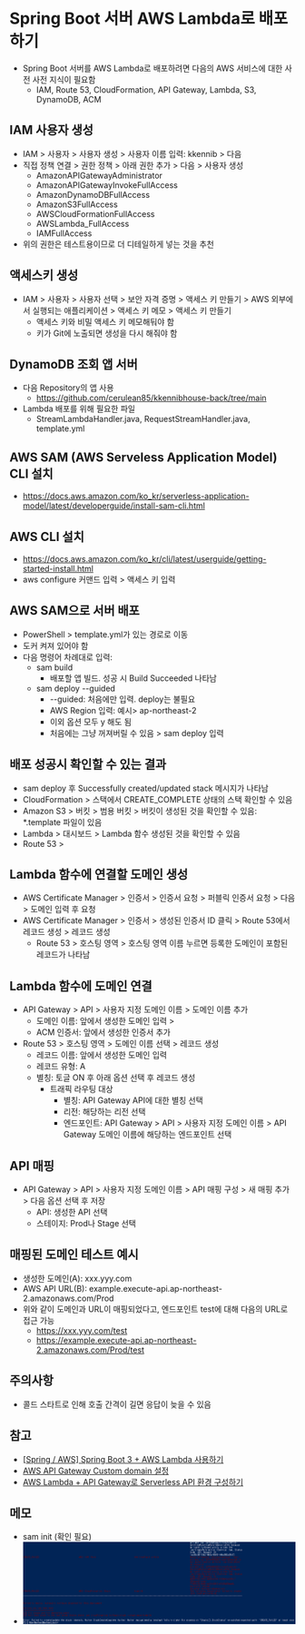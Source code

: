 # Spring Boot 서버 AWS Lambda로 배포하기
- Spring Boot 서버를 AWS Lambda로 배포하려면 다음의 AWS 서비스에 대한 사전 사전 지식이 필요함
  - IAM, Route 53, CloudFormation, API Gateway, Lambda, S3, DynamoDB, ACM

## IAM 사용자 생성
- IAM > 사용자 > 사용자 생성 > 사용자 이름 입력: kkennib > 다음
- 직접 정책 연결 > 권한 정책 > 아래 권한 추가 > 다음 > 사용자 생성
  - AmazonAPIGatewayAdministrator
  - AmazonAPIGatewayInvokeFullAccess
  - AmazonDynamoDBFullAccess
  - AmazonS3FullAccess
  - AWSCloudFormationFullAccess
  - AWSLambda_FullAccess
  - IAMFullAccess
- 위의 권한은 테스트용이므로 더 디테일하게 넣는 것을 추천

## 액세스키 생성
- IAM > 사용자 > 사용자 선택 > 보안 자격 증명 > 액세스 키 만들기 > AWS 외부에서 실행되는 애플리케이션 > 액세스 키 메모 > 액세스 키 만들기
  - 액세스 키와 비밀 액세스 키 메모해둬야 함
  - 키가 Git에 노출되면 생성을 다시 해줘야 함

## DynamoDB 조회 앱 서버
- 다음 Repository의 앱 사용
	- https://github.com/cerulean85/kkennibhouse-back/tree/main
- Lambda 배포를 위해 필요한 파일
  - StreamLambdaHandler.java, RequestStreamHandler.java, template.yml

## AWS SAM (AWS Serveless Application Model) CLI 설치
- https://docs.aws.amazon.com/ko_kr/serverless-application-model/latest/developerguide/install-sam-cli.html

## AWS CLI 설치
- https://docs.aws.amazon.com/ko_kr/cli/latest/userguide/getting-started-install.html
- aws configure 커맨드 입력 > 액세스 키 입력

## AWS SAM으로 서버 배포
- PowerShell > template.yml가 있는 경로로 이동
- 도커 켜져 있어야 함
- 다음 명령어 차례대로 입력: 
	- sam build
    	- 배포할 앱 빌드. 성공 시 Build Succeeded 나타남
	- sam deploy --guided
    	- --guided: 처음에만 입력. deploy는 불필요
		- AWS Region 입력: 예시> ap-northeast-2
		- 이외 옵션 모두 y 해도 됨
		- 처음에는 그냥 꺼져버릴 수 있음 > sam deploy 입력

## 배포 성공시 확인할 수 있는 결과
- sam deploy 후 Successfully created/updated stack 메시지가 나타남
- CloudFormation > 스택에서 CREATE_COMPLETE 상태의 스택 확인할 수 있음
- Amazon S3 > 버킷 > 범용 버킷 > 버킷이 생성된 것을 확인할 수 있음: *.template 파일이 있음
- Lambda > 대시보드 > Lambda 함수 생성된 것을 확인할 수 있음
- Route 53 > 

## Lambda 함수에 연결할 도메인 생성
- AWS Certificate Manager > 인증서 > 인증서 요청 > 퍼블릭 인증서 요청 > 다음 > 도메인 입력 후 요청
- AWS Certificate Manager > 인증서 > 생성된 인증서 ID 클릭 > Route 53에서 레코드 생성 > 레코드 생성
  - Route 53 > 호스팅 영역 > 호스팅 영역 이름 누르면 등록한 도메인이 포함된 레코드가 나타남

## Lambda 함수에 도메인 연결
- API Gateway > API > 사용자 지정 도메인 이름 > 도메인 이름 추가
  - 도메인 이름: 앞에서 생성한 도메인 입력 > 
  - ACM 인증서: 앞에서 생성한 인증서 추가
- Route 53 > 호스팅 영역 > 도메인 이름 선택 > 레코드 생성
  - 레코드 이름: 앞에서 생성한 도메인 입력
  - 레코드 유형: A
  - 별칭: 토글 ON 후 아래 옵션 선택 후 레코드 생성
	- 트래픽 라우팅 대상
    	- 별칭: API Gateway API에 대한 별칭 선택
    	- 리전: 해당하는 리전 선택
    	- 엔드포인트: API Gateway > API > 사용자 지정 도메인 이름 > API Gateway 도메인 이름에 해당하는 엔드포인트 선택

## API 매핑
- API Gateway > API > 사용자 지정 도메인 이름 > API 매핑 구성 > 새 매핑 추가 > 다음 옵션 선택 후 저장
  - API: 생성한 API 선택
  - 스테이지: Prod나 Stage 선택

## 매핑된 도메인 테스트 예시
- 생성한 도메인(A): xxx.yyy.com
- AWS API URL(B): example.execute-api.ap-northeast-2.amazonaws.com/Prod
- 위와 같이 도메인과 URL이 매핑되었다고, 엔드포인트 test에 대해 다음의 URL로 접근 가능
  	- https://xxx.yyy.com/test
  	- https://example.execute-api.ap-northeast-2.amazonaws.com/Prod/test

## 주의사항
- 콜드 스타트로 인해 호출 간격이 길면 응답이 늦을 수 있음

## 참고		
- [[Spring / AWS] Spring Boot 3 + AWS Lambda 사용하기](https://davidy87.tistory.com/37)
- [AWS API Gateway Custom domain 설정](https://seokbin.tistory.com/entry/AWS-API-Gateway-Custom-domain-%EC%84%A4%EC%A0%95?category=678488)
- [AWS Lambda + API Gateway로 Serverless API 환경 구성하기](	https://velog.io/@seeh_h/AWS-Lambda-API-Gateway%EB%A1%9C-API-%EB%A7%8C%EB%93%A4%EA%B8%B0)		








## 메모
- sam init (확인 필요)
- ![alt text](image-1.png)

